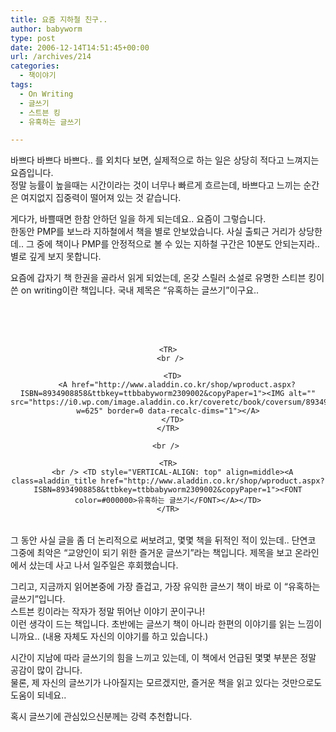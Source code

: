 ```yaml
---
title: 요즘 지하철 친구..
author: babyworm
type: post
date: 2006-12-14T14:51:45+00:00
url: /archives/214
categories:
  - 책이야기
tags:
  - On Writing
  - 글쓰기
  - 스트븐 킹
  - 유혹하는 글쓰기

---
```

바쁘다 바쁘다 바쁘다.. 를 외치다 보면, 실제적으로 하는 일은 상당히 적다고 느껴지는 요즘입니다.  
정말 능률이 높을때는 시간이라는 것이 너무나 빠르게 흐르는데, 바쁘다고 느끼는 순간은 여지없지 집중력이 떨어져 있는 것 같습니다. 

게다가, 바쁠때면 한참 안하던 일을 하게 되는데요.. 요즘이 그렇습니다.  
한동안 PMP를 보느라 지하철에서 책을 별로 안보았습니다. 사실 출퇴근 거리가 상당한데.. 그 중에 책이나 PMP를 안정적으로 볼 수 있는 지하철 구간은 10분도 안되는지라.. 별로 깊게 보지 못합니다. 

요즘에 갑자기 책 한권을 골라서 읽게 되었는데, 온갖 스릴러 소설로 유명한 스티븐 킹이 쓴 on writing이란 책입니다. 국내 제목은 &#8220;유혹하는 글쓰기&#8221;이구요..

<DIV style="TEXT-ALIGN: center">
  <br /> 
  
  <TABLE>
    <br /> <br /> 
    
    <TR>
      <br /> 
      
      <TD>
        <A href="http://www.aladdin.co.kr/shop/wproduct.aspx?ISBN=8934908858&ttbkey=ttbbabyworm2309002&copyPaper=1"><IMG alt="" src="https://i0.wp.com/image.aladdin.co.kr/coveretc/book/coversum/8934908858_1.jpg?w=625" border=0 data-recalc-dims="1"></A>
      </TD>
    </TR>
    
    <br /> 
    
    <TR>
      <br /> <TD style="VERTICAL-ALIGN: top" align=middle><A class=aladdin_title href="http://www.aladdin.co.kr/shop/wproduct.aspx?ISBN=8934908858&ttbkey=ttbbabyworm2309002&copyPaper=1"><FONT color=#000000>유혹하는 글쓰기</FONT></A></TD>
    </TR>
  </TABLE>
</DIV>

  
그 동안 사실 글을 좀 더 논리적으로 써보려고, 몇몇 책을 뒤적인 적이 있는데.. 단연코 그중에 최악은 &#8220;교양인이 되기 위한 즐거운 글쓰기&#8221;라는 책입니다. 제목을 보고 온라인에서 샀는데 사고 나서 일주일은 후회했습니다. 

그리고, 지금까지 읽어본중에 가장 즐겁고, 가장 유익한 글쓰기 책이 바로 이 &#8220;유혹하는 글쓰기&#8221;입니다.  
스트븐 킹이라는 작자가 정말 뛰어난 이야기 꾼이구나!  
이런 생각이 드는 책입니다. 초반에는 글쓰기 책이 아니라 한편의 이야기를 읽는 느낌이니까요.. (내용 자체도 자신의 이야기를 하고 있습니다.)

시간이 지남에 따라 글쓰기의 힘을 느끼고 있는데, 이 책에서 언급된 몇몇 부분은 정말 공감이 많이 갑니다.  
물론, 제 자신의 글쓰기가 나아질지는 모르겠지만, 즐거운 책을 읽고 있다는 것만으로도 도움이 되네요..

혹시 글쓰기에 관심있으신분께는 강력 추천합니다.